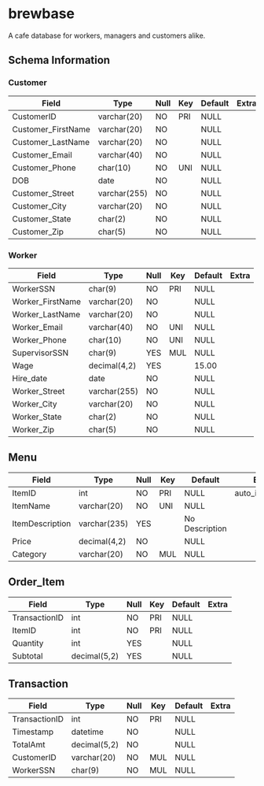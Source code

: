# brewbase

A cafe database for workers, managers and customers alike.

## Schema Information
### Customer

| Field              | Type         | Null | Key | Default | Extra |
| ------------------ | ------------ | ---- | --- | ------- | ----- | 
| CustomerID         | varchar(20)  | NO   | PRI | NULL    |       |
| Customer_FirstName | varchar(20)  | NO   |     | NULL    |       |
| Customer_LastName  | varchar(20)  | NO   |     | NULL    |       |
| Customer_Email     | varchar(40)  | NO   |     | NULL    |       |
| Customer_Phone     | char(10)     | NO   | UNI | NULL    |       |
| DOB                | date         | NO   |     | NULL    |       |
| Customer_Street    | varchar(255) | NO   |     | NULL    |       |
| Customer_City      | varchar(20)  | NO   |     | NULL    |       |
| Customer_State     | char(2)      | NO   |     | NULL    |       |
| Customer_Zip       | char(5)      | NO   |     | NULL    |       |

### Worker

| Field            | Type         | Null | Key | Default | Extra |
| ---------------- | ------------ | ---- | --- | ------- | ----- |
| WorkerSSN        | char(9)      | NO   | PRI | NULL    |       |
| Worker_FirstName | varchar(20)  | NO   |     | NULL    |       |
| Worker_LastName  | varchar(20)  | NO   |     | NULL    |       |
| Worker_Email     | varchar(40)  | NO   | UNI | NULL    |       |
| Worker_Phone     | char(10)     | NO   | UNI | NULL    |       |
| SupervisorSSN    | char(9)      | YES  | MUL | NULL    |       |
| Wage             | decimal(4,2) | YES  |     | 15.00   |       |
| Hire_date        | date         | NO   |     | NULL    |       |
| Worker_Street    | varchar(255) | NO   |     | NULL    |       |
| Worker_City      | varchar(20)  | NO   |     | NULL    |       |
| Worker_State     | char(2)      | NO   |     | NULL    |       |
| Worker_Zip       | char(5)      | NO   |     | NULL    |       |

## Menu
| Field           | Type         | Null | Key | Default        | Extra          |
| --------------- | ------------ | ---- | --- | -------------- | -------------- |
| ItemID          | int          | NO   | PRI | NULL           | auto_increment |
| ItemName        | varchar(20)  | NO   | UNI | NULL           |                |
| ItemDescription | varchar(235) | YES  |     | No Description |                |
| Price           | decimal(4,2) | NO   |     | NULL           |                |
| Category        | varchar(20)  | NO   | MUL | NULL           |                |

## Order_Item


| Field         | Type         | Null | Key | Default | Extra |
| ------------- | ------------ | ---- | --- | ------- | ----- |
| TransactionID | int          | NO   | PRI | NULL    |       |
| ItemID        | int          | NO   | PRI | NULL    |       |
| Quantity      | int          | YES  |     | NULL    |       |
| Subtotal      | decimal(5,2) | YES  |     | NULL    |       |

## Transaction

| Field         | Type         | Null | Key | Default | Extra |
| ------------- | ------------ | ---- | --- | ------- | ----- |
| TransactionID | int          | NO   | PRI | NULL    |       |
| Timestamp     | datetime     | NO   |     | NULL    |       |
| TotalAmt      | decimal(5,2) | NO   |     | NULL    |       |
| CustomerID    | varchar(20)  | NO   | MUL | NULL    |       |
| WorkerSSN     | char(9)      | NO   | MUL | NULL    |       |



